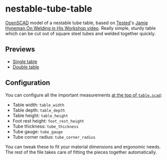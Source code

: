 nestable-tube-table
===================

[OpenSCAD](http://www.openscad.org/) model of a nestable tube table, based on [Tested](http://tested.com)'s [Jamie Hyneman On Welding in His Workshop video](http://www.youtube.com/watch?v=EA1jeViV4l8&t=10m58s). Really simple, sturdy table which can be cut out of square steel tubes and welded together quickly.

Previews
--------

* [Single table](table.stl)
* [Double table](tables.stl)

Configuration
-------------

You can configure all the important measurements [at the top of `table.scad`](table.scad#L1-L16):

* Table width: `table_width`
* Table depth: `table_depth`
* Table height: `table_height`
* Foot rest height: `foot_rest_height`
* Tube thickness: `tube_thickness`
* Tube gauge: `tube_gauge`
* Tube corner radius: `tube_corner_radius`

You can tweak these to fit your material dimensions and ergonomic needs. The rest of the file takes care of fitting the pieces together automatically.
